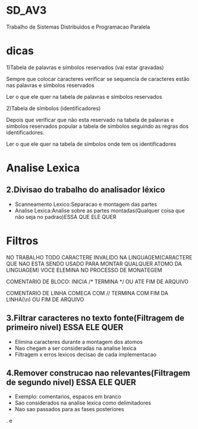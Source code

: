 # SD_AV3
Trabalho de Sistemas Distribuidos e Programacao Paralela

# dicas
1)Tabela de palavras e símbolos reservados (vai estar gravadas)

Sempre que colocar caracteres verificar se sequencia de caracteres estão nas palavras e símbolos reservados

Ler o que ele quer na tabela de palavras e símbolos reservados

2)Tabela de símbolos (identificadores)

Depois que verificar que não esta reservado na tabela de palavras e símbolos reservados popular a tabela de símbolos seguindo as regras dos identificadores.

Ler o que ele quer na tabela de símbolos onde tem os identificadores


# Analise Lexica

## 2.Divisao do trabalho do analisador léxico
- Scanneamento Lexico:Separacao e montagem das partes
- Analise Lexica:Analise sobre as partes montadas(Qualquer coisa que não seja no padrao)ESSA QUE ELE QUER
# Filtros

NO TRABALHO TODO CARACTERE INVALIDO NA LINGUAGEM(CARACTERE QUE NAO ESTA SENDO USADO PARA MONTAR QUALQUER ATOMO DA LINGUAGEM) VOCE ELEMINA NO PROCESSO DE MONATEGEM

COMENTARIO DE BLOCO:
INICIA /*
TERMINA */ OU ATE FIM DE ARQUIVO

COMENTARIO DE LINHA
COMECA COM //
TERMINA COM FIM DA LINHA(\n) OU FIM DE ARQUIVO

## 3.Filtrar caracteres no texto fonte(Filtragem de primeiro nivel) ESSA ELE QUER
- Elimina caracteres durante a montagem dos atomos
- Nao chegam a ser consideradas na analise lexica
- Filtragem x erros lexicos decisao de cada implementacao
  
## 4.Remover construcao nao relevantes(Filtragem de segundo nivel) ESSA ELE QUER
- Exemplo: comentarios, espacos em branco
- Sao considerados na analise lexica como delimitadores
- Nao sao passados para as fases posteriores

. e
